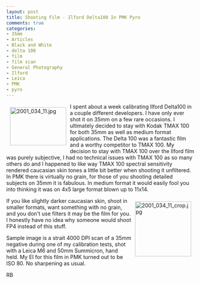 ```yaml
---
layout: post
title: Shooting Film - Ilford Delta100 In PMK Pyro
comments: true
categories:
- 35mm
- Articles
- Black and White
- delta 100
- film
- film scan
- General Photography
- Ilford
- Leica
- PMK
- pyro
---
```

<a rel="lightbox" href="/wp-content/uploads/2009/06/2001_034_11.jpg"><img title="2001_034_11.jpg" src="/wp-content/uploads/2009/06/.thumbs/.2001_034_11.jpg" border="0" alt="2001_034_11.jpg" hspace="10" vspace="10" width="150" height="102" align="left" /></a>I spent about a week calibrating Ilford Delta100 in a couple different developers. I have only ever shot it on 35mm on a few rare occasions. I ultimately decided to stay with Kodak TMAX 100 for both 35mm as well as medium format applications. The Delta 100 was a fantastic film and a worthy competitor to TMAX 100. My decision to stay with TMAX 100 over the Ilford film was purely subjective, I had no technical issues with TMAX 100 as so many others do and I happened to like way TMAX 100 spectral sensitivity rendered caucasian skin tones a little bit better when shooting it unfiltered. In PMK there is virtually no grain, for those of you shooting detailed subjects on 35mm it is fabulous. In medium format it would easily fool you into thinking it was on 4x5 large format blown up to 11x14.

<a rel="lightbox" href="/wp-content/uploads/2009/06/2001_034_11_crop.jpg"><img title="2001_034_11_crop.jpg" src="/wp-content/uploads/2009/06/.thumbs/.2001_034_11_crop.jpg" border="0" alt="2001_034_11_crop.jpg" hspace="10" vspace="10" width="150" height="147" align="right" /></a>If you like slightly darker caucasian skin, shoot in smaller formats, want something with no grain, and you don't use filters it may be the film for you. I honestly have no idea why someone would shoot FP4 instead of this stuff.

Sample image is a strait 4000 DPI scan of a 35mm negative during one of my calibration tests, shot with a Leica M6 and 50mm Summicron, hand held. My EI for this film in PMK turned out to be ISO 80. No sharpening as usual.

RB